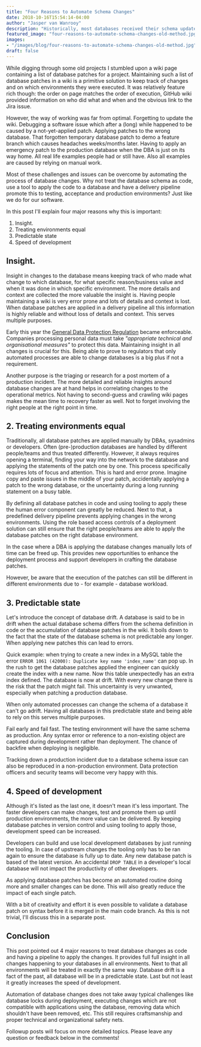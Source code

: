 ```yaml
---
title: "Four Reasons to Automate Schema Changes"
date: 2018-10-16T15:54:14-04:00
author: "Jasper van Wanrooy"
description: "Historically, most databases received their schema updates manually. For software it is already common practice to automate deployments. 4 reasons the time is now to automate database changes as well."
featured_image: "four-reasons-to-automate-schema-changes-old-method.jpg"
images:
- "/images/blog/four-reasons-to-automate-schema-changes-old-method.jpg"
draft: false
---
```


While digging through some old projects I stumbled upon a wiki page containing a list of database patches for a project. Maintaining such a list of database patches in a wiki is a primitive solution to keep track of changes and on which environments they were executed. It was relatively feature rich though: the order on page matches the order of execution, GitHub wiki provided information on who did what and when and the obvious link to the Jira issue. 

However, the way of working was far from optimal. Forgetting to update the wiki. Debugging a software issue which after a (long) while happened to be caused by a not-yet-applied patch. Applying patches to the wrong database. That forgotten temporary database patch to demo a feature branch which causes headaches weeks/months later. Having to apply an emergency patch to the production database when the DBA is just on its way home. All real life examples people had or still have. Also all examples are caused by relying on manual work.

Most of these challenges and issues can be overcome by automating the process of database changes. Why not treat the database schema as code, use a tool to apply the code to a database and have a delivery pipeline promote this to testing, acceptance and production environments? Just like we do for our software.

In this post I'll explain four major reasons why this is important:

1. Insight.
1. Treating environments equal
1. Predictable state
1. Speed of development

## Insight.

Insight in changes to the database means keeping track of who made what change to which database, for what specific reason/business value and when it was done in which specific environment. The more details and context are collected the more valuable the insight is. Having people maintaining a wiki is very error prone and lots of details and context is lost. When database patches are applied in a delivery pipeline all this information is highly reliable and without loss of details and context. This serves multiple purposes.

Early this year the [General Data Protection Regulation](https://en.wikipedia.org/wiki/General_Data_Protection_Regulation) became enforceable. Companies processing personal data must take _"appropriate technical and organisational measures"_ to protect this data. Maintaining insight in all changes is crucial for this. Being able to prove to regulators that only automated processes are able to change databases is a big plus if not a requirement.

Another purpose is the triaging or research for a post mortem of a production incident. The more detailed and reliable insights around database changes are at hand helps in correlating changes to the operational metrics. Not having to second-guess and crawling wiki pages makes the mean time to recovery faster as well. Not to forget involving the right people at the right point in time.

## 2. Treating environments equal

Traditionally, all database patches are applied manually by DBAs, sysadmins or developers. Often (pre-)production databases are handled by different people/teams and thus treated differently. However, it always requires opening a terminal, finding your way into the network to the database and applying the statements of the patch one by one. This process specifically requires lots of focus and attention. This is hard and error prone. Imagine copy and paste issues in the middle of your patch, accidentally applying a patch to the wrong database, or the uncertainty during a long running statement on a busy table.

By defining all database patches in code and using tooling to apply these the human error component can greatly be reduced. Next to that, a predefined delivery pipeline prevents applying changes in the wrong environments. Using the role based access controls of a deployment solution can still ensure that the right people/teams are able to apply the database patches on the right database environment.

In the case where a DBA is applying the database changes manually lots of time can be freed up. This provides new opportunities to enhance the deployment process and  support developers in crafting the database patches. 

However, be aware that the execution of the patches can still be different in different environments due to - for example - database workload. 


## 3. Predictable state

Let's introduce the concept of database drift. A database is said to be in drift when the actual database schema differs from the schema definition in code or the accumulation of database patches in the wiki. It boils down to the fact that the state of the database schema is not predictable any longer. When applying new patches this can lead to errors.

Quick example: when trying to create a new index in a MySQL table the error `ERROR 1061 (42000): Duplicate key name 'index_name'` can pop up. In the rush to get the database patches applied the engineer can quickly create the index with a new name. Now this table unexpectedly has an extra index defined. The database is now at drift. With every new change there is the risk that the patch might fail. This uncertainty is very unwanted, especially when patching a production database.

When only automated processes can change the schema of a database it can't go adrift. Having all databases in this predictable state and being able to rely on this serves multiple purposes.

Fail early and fail fast. The testing environment will have the same schema as production. Any syntax error or reference to a non-existing object are captured during development rather than deployment. The chance of backfire when deploying is negligible.

Tracking down a production incident due to a database schema issue can also be reproduced in a non-production environment. Data protection officers and security teams will become very happy with this.


## 4. Speed of development

Although it's listed as the last one, it doesn't mean it's less important. The faster developers can make changes, test and promote them up until production environments, the more value can be delivered. By keeping database patches in version control and using tooling to apply those, development speed can be increased.

Developers can build and use local development databases by just running the tooling. In case of upstream changes the tooling only has to be ran again to ensure the database is fully up to date. Any new database patch is based of the latest version. An accidental `DROP TABLE` in a developer's local database will not impact the productivity of other developers.

As applying database patches has become an automated routine doing more and smaller changes can be done. This will also greatly reduce the impact of each single patch.

With a bit of creativity and effort it is even possible to validate a database patch on syntax before it is merged in the main code branch. As this is not trivial, I'll discuss this in a separate post.


## Conclusion

This post pointed out 4 major reasons to treat database changes as code and having a pipeline to apply the changes. It provides full full insight in all changes happening to your databases in all environments. Next to that all environments will be treated in exactly the same way. Database drift is a fact of the past, all database will be in a predictable state. Last but not least it greatly increases the speed of development.

Automation of database changes does not take away typical challenges like database locks during deployment, executing changes which are not compatible with applications using the database, removing data which shouldn't have been removed, etc. This still requires craftsmanship and proper technical and organizational safety nets. 

Followup posts will focus on more detailed topics. Please leave any question or feedback below in the comments!
